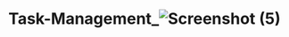 # Task-Management_![Screenshot (5)](https://github.com/GitNerdSavvy/Task-Management_/assets/136702091/0bb1522b-9d7e-4c97-b9e2-c62dadee8516)
